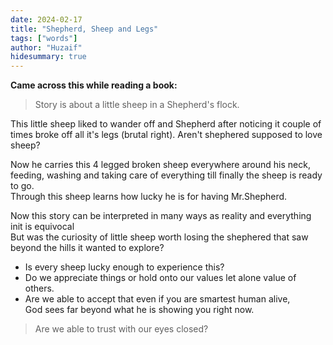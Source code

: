 ```yaml
---
date: 2024-02-17
title: "Shepherd, Sheep and Legs"
tags: ["words"]
author: "Huzaif"
hidesummary: true
---
```

**Came across this while reading a book:** 
>Story is about  a little sheep in a Shepherd's flock.
>
This little sheep liked to wander off and Shepherd after noticing it couple of times broke off all it's legs (brutal right). Aren't shephered supposed to love sheep? 

Now he carries this 4 legged broken sheep everywhere around his neck, feeding, washing and taking care of everything till finally the sheep is ready to go. \
Through this sheep learns how lucky he is for having Mr.Shepherd. 

Now this story can be interpreted in many ways as reality and everything init is equivocal \
But was the curiosity of little sheep worth losing the shephered that saw beyond the hills it wanted to explore? 
- Is every sheep lucky enough to experience this?
- Do we appreciate things or hold onto our values let alone value of others.
- Are we able to accept that even if you are smartest human alive, \
God sees far beyond what he is showing you right now.

>Are we able to trust with our eyes closed?